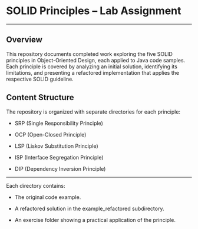 
# SOLID Principles – Lab Assignment
---
## Overview
This repository documents completed work exploring the five SOLID principles in Object-Oriented Design, each applied to Java code samples.
Each principle is covered by analyzing an initial solution, identifying its limitations, and presenting a refactored implementation that applies the respective SOLID guideline.

## Content Structure
The repository is organized with separate directories for each principle:

* SRP (Single Responsibility Principle)

* OCP (Open-Closed Principle)

* LSP (Liskov Substitution Principle)

* ISP (Interface Segregation Principle)

* DIP (Dependency Inversion Principle)

---

Each directory contains:

* The original code example.

* A refactored solution in the example_refactored subdirectory.

* An exercise folder showing a practical application of the principle.
